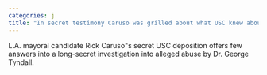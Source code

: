 ```yaml
---
categories: j
title: "In secret testimony Caruso was grilled about what USC knew about disgraced gynecologist"
---
```

L.A. mayoral candidate Rick Caruso"s secret USC deposition offers few answers into a long-secret investigation into alleged abuse by Dr. George Tyndall.